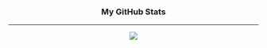 <h3 align="center">
My GitHub Stats
</h3>
<hr/>

<div align="center">
<img src="https://github-readme-stats.vercel.app/api/wakatime?username=luisfilipemsp">  
</div>
